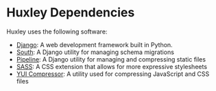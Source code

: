 # Huxley Dependencies
Huxley uses the following software:
- [Django](http://djangoproject.org): A web development framework built in Python.
- [South](http://south.aeracode.org): A Django utility for managing schema migrations
- [Pipeline](http://django-pipeline.readthedocs.org/en/latest): A Django utility for managing and compressing static files
- [SASS](http://sass-lang.com/): A CSS extension that allows for more expressive stylesheets
- [YUI Compressor](http://yui.github.com/yuicompressor/): A utility used for compressing JavaScript and CSS files